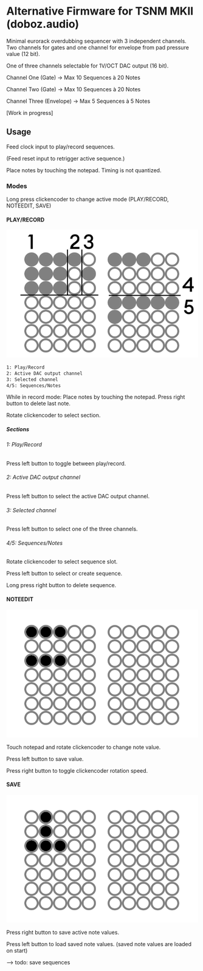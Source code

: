 # Alternative Firmware for TSNM MKII (doboz.audio)

Minimal eurorack overdubbing sequencer with 3 independent channels. 
Two channels for gates and one channel for envelope from pad pressure value (12 bit). 

One of three channels selectable for 1V/OCT DAC output (16 bit).

Channel One (Gate) -> Max 10 Sequences à 20 Notes

Channel Two (Gate) -> Max 10 Sequences à 20 Notes

Channel Three (Envelope) -> Max 5 Sequences à 5 Notes

[Work in progress]

## Usage

Feed clock input to play/record sequences.

(Feed reset input to retrigger active sequence.)

Place notes by touching the notepad. Timing is not quantized.

### Modes

Long press clickencoder to change active mode (PLAY/RECORD, NOTEEDIT, SAVE)

#### PLAY/RECORD

![led-matrix-sections](doku/ledMatrixSections.png "led matrix sections")

```
1: Play/Record
2: Active DAC output channel
3: Selected channel
4/5: Sequences/Notes
```

While in record mode: Place notes by touching the notepad. Press right button to delete last note.

Rotate clickencoder to select section.

##### Sections

###### 1: Play/Record

Press left button to toggle between play/record.

###### 2: Active DAC output channel

Press left button to select the active DAC output channel.

###### 3: Selected channel

Press left button to select one of the three channels.

###### 4/5: Sequences/Notes

Rotate clickencoder to select sequence slot. 

Press left button to select or create sequence.

Long press right button to delete sequence.

#### NOTEEDIT

![led-matrix-notes](doku/ledMatrixPadEdit.png "led matrix note edit")

Touch notepad and rotate clickencoder to change note value. 

Press left button to save value.

Press right button to toggle clickencoder rotation speed.

#### SAVE

![led-matrix-save](doku/ledMatrixSaveLoad.png "led matrix save/load")

Press right button to save active note values.

Press left button to load saved note values. (saved note values are loaded on start)

--> todo: save sequences






